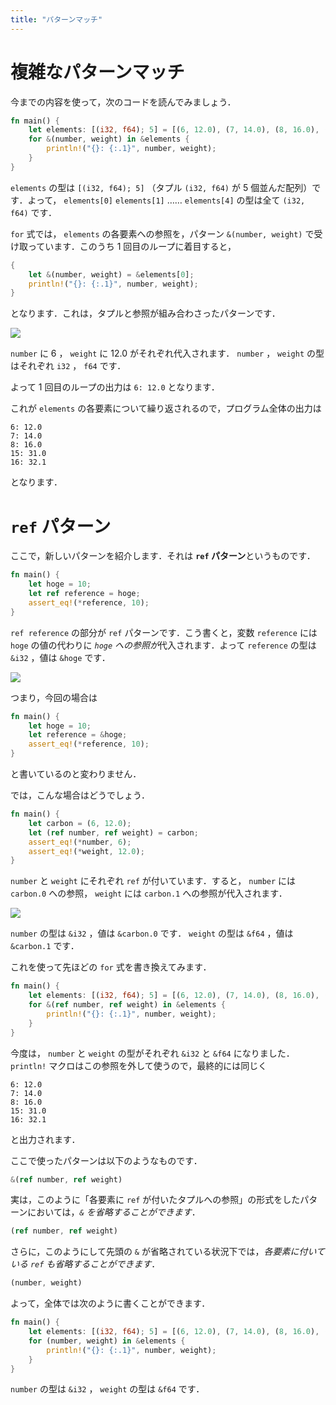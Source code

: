 ```yaml
---
title: "パターンマッチ"
---
```

# 複雑なパターンマッチ
今までの内容を使って，次のコードを読んでみましょう．
```rust
fn main() {
    let elements: [(i32, f64); 5] = [(6, 12.0), (7, 14.0), (8, 16.0), (15, 31.0), (16, 32.1)];
    for &(number, weight) in &elements {
        println!("{}: {:.1}", number, weight);
    }
}
```
`elements` の型は `[(i32, f64); 5]` （タプル `(i32, f64)` が 5 個並んだ配列）です．よって， `elements[0]` `elements[1]` …… `elements[4]` の型は全て `(i32, f64)` です．

`for` 式では， `elements` の各要素への参照を，パターン `&(number, weight)` で受け取っています．このうち 1 回目のループに着目すると，
```rust
{
    let &(number, weight) = &elements[0];
    println!("{}: {:.1}", number, weight);
}
```
となります．これは，タプルと参照が組み合わさったパターンです．

![](https://storage.googleapis.com/zenn-user-upload/8vgf3wta6i35lup25s4gh70eyi6h)

`number` に 6 ， `weight` に 12.0 がそれぞれ代入されます． `number` ， `weight` の型はそれぞれ `i32` ， `f64` です．

よって 1 回目のループの出力は `6: 12.0` となります．

これが `elements` の各要素について繰り返されるので，プログラム全体の出力は
```:stdout
6: 12.0
7: 14.0
8: 16.0
15: 31.0
16: 32.1
```
となります．
# `ref` パターン
ここで，新しいパターンを紹介します．それは **`ref` パターン**というものです．
```rust
fn main() {
    let hoge = 10;
    let ref reference = hoge;
    assert_eq!(*reference, 10);
}
```
`ref reference` の部分が `ref` パターンです．こう書くと，変数 `reference` には `hoge` の値の代わりに *`hoge` への参照が*代入されます．よって `reference` の型は `&i32` ，値は `&hoge` です．

![](https://storage.googleapis.com/zenn-user-upload/w1elkphpqshc85mexlx0e48tqsnp)

つまり，今回の場合は
```rust
fn main() {
    let hoge = 10;
    let reference = &hoge;
    assert_eq!(*reference, 10);
}
```

と書いているのと変わりません．

では，こんな場合はどうでしょう．
```rust
fn main() {
    let carbon = (6, 12.0);
    let (ref number, ref weight) = carbon;
    assert_eq!(*number, 6);
    assert_eq!(*weight, 12.0);
}
```
`number` と `weight` にそれぞれ `ref` が付いています．すると， `number` には `carbon.0` への参照， `weight` には `carbon.1` への参照が代入されます．

![](https://storage.googleapis.com/zenn-user-upload/vsxeukdya2a5gdeltrnye3kolc4p)

`number` の型は `&i32` ，値は `&carbon.0` です． `weight` の型は `&f64` ，値は `&carbon.1` です．

これを使って先ほどの `for` 式を書き換えてみます．
```rust
fn main() {
    let elements: [(i32, f64); 5] = [(6, 12.0), (7, 14.0), (8, 16.0), (15, 31.0), (16, 32.1)];
    for &(ref number, ref weight) in &elements {
        println!("{}: {:.1}", number, weight);
    }
}
```
今度は， `number` と `weight` の型がそれぞれ `&i32` と `&f64` になりました． `println!` マクロはこの参照を外して使うので，最終的には同じく
```:stdout
6: 12.0
7: 14.0
8: 16.0
15: 31.0
16: 32.1
```
と出力されます．

ここで使ったパターンは以下のようなものです．
```rust
&(ref number, ref weight)
```
実は，このように「各要素に `ref` が付いたタプルへの参照」の形式をしたパターンにおいては，*`&` を省略することができます*．
```rust
(ref number, ref weight)
```
さらに，このようにして先頭の `&` が省略されている状況下では，*各要素に付いている `ref` も省略することができます*．
```rust
(number, weight)
```
よって，全体では次のように書くことができます．
```rust
fn main() {
    let elements: [(i32, f64); 5] = [(6, 12.0), (7, 14.0), (8, 16.0), (15, 31.0), (16, 32.1)];
    for (number, weight) in &elements {
        println!("{}: {:.1}", number, weight);
    }
}
```
`number` の型は `&i32` ， `weight` の型は `&f64` です．
